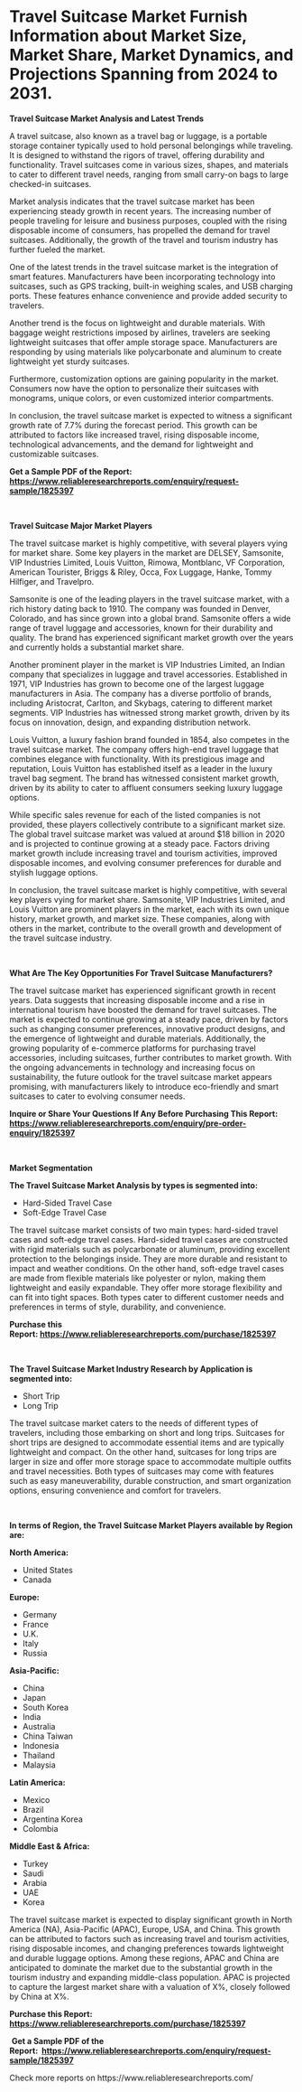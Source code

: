 <p><h1>Travel Suitcase Market Furnish Information about Market Size, Market Share, Market Dynamics, and Projections Spanning from 2024 to 2031.</h1></p><p><strong>Travel Suitcase Market Analysis and Latest Trends</strong></p>
<p><p>A travel suitcase, also known as a travel bag or luggage, is a portable storage container typically used to hold personal belongings while traveling. It is designed to withstand the rigors of travel, offering durability and functionality. Travel suitcases come in various sizes, shapes, and materials to cater to different travel needs, ranging from small carry-on bags to large checked-in suitcases.</p><p>Market analysis indicates that the travel suitcase market has been experiencing steady growth in recent years. The increasing number of people traveling for leisure and business purposes, coupled with the rising disposable income of consumers, has propelled the demand for travel suitcases. Additionally, the growth of the travel and tourism industry has further fueled the market.</p><p>One of the latest trends in the travel suitcase market is the integration of smart features. Manufacturers have been incorporating technology into suitcases, such as GPS tracking, built-in weighing scales, and USB charging ports. These features enhance convenience and provide added security to travelers.</p><p>Another trend is the focus on lightweight and durable materials. With baggage weight restrictions imposed by airlines, travelers are seeking lightweight suitcases that offer ample storage space. Manufacturers are responding by using materials like polycarbonate and aluminum to create lightweight yet sturdy suitcases.</p><p>Furthermore, customization options are gaining popularity in the market. Consumers now have the option to personalize their suitcases with monograms, unique colors, or even customized interior compartments.</p><p>In conclusion, the travel suitcase market is expected to witness a significant growth rate of 7.7% during the forecast period. This growth can be attributed to factors like increased travel, rising disposable income, technological advancements, and the demand for lightweight and customizable suitcases.</p></p>
<p><strong>Get a Sample PDF of the Report:&nbsp; <a href="https://www.reliableresearchreports.com/enquiry/request-sample/1825397">https://www.reliableresearchreports.com/enquiry/request-sample/1825397</a></strong></p>
<p>&nbsp;</p>
<p><strong>Travel Suitcase Major Market Players</strong></p>
<p><p>The travel suitcase market is highly competitive, with several players vying for market share. Some key players in the market are DELSEY, Samsonite, VIP Industries Limited, Louis Vuitton, Rimowa, Montblanc, VF Corporation, American Tourister, Briggs & Riley, Occa, Fox Luggage, Hanke, Tommy Hilfiger, and Travelpro. </p><p>Samsonite is one of the leading players in the travel suitcase market, with a rich history dating back to 1910. The company was founded in Denver, Colorado, and has since grown into a global brand. Samsonite offers a wide range of travel luggage and accessories, known for their durability and quality. The brand has experienced significant market growth over the years and currently holds a substantial market share.</p><p>Another prominent player in the market is VIP Industries Limited, an Indian company that specializes in luggage and travel accessories. Established in 1971, VIP Industries has grown to become one of the largest luggage manufacturers in Asia. The company has a diverse portfolio of brands, including Aristocrat, Carlton, and Skybags, catering to different market segments. VIP Industries has witnessed strong market growth, driven by its focus on innovation, design, and expanding distribution network.</p><p>Louis Vuitton, a luxury fashion brand founded in 1854, also competes in the travel suitcase market. The company offers high-end travel luggage that combines elegance with functionality. With its prestigious image and reputation, Louis Vuitton has established itself as a leader in the luxury travel bag segment. The brand has witnessed consistent market growth, driven by its ability to cater to affluent consumers seeking luxury luggage options.</p><p>While specific sales revenue for each of the listed companies is not provided, these players collectively contribute to a significant market size. The global travel suitcase market was valued at around $18 billion in 2020 and is projected to continue growing at a steady pace. Factors driving market growth include increasing travel and tourism activities, improved disposable incomes, and evolving consumer preferences for durable and stylish luggage options.</p><p>In conclusion, the travel suitcase market is highly competitive, with several key players vying for market share. Samsonite, VIP Industries Limited, and Louis Vuitton are prominent players in the market, each with its own unique history, market growth, and market size. These companies, along with others in the market, contribute to the overall growth and development of the travel suitcase industry.</p></p>
<p>&nbsp;</p>
<p><strong>What Are The Key Opportunities For Travel Suitcase Manufacturers?</strong></p>
<p><p>The travel suitcase market has experienced significant growth in recent years. Data suggests that increasing disposable income and a rise in international tourism have boosted the demand for travel suitcases. The market is expected to continue growing at a steady pace, driven by factors such as changing consumer preferences, innovative product designs, and the emergence of lightweight and durable materials. Additionally, the growing popularity of e-commerce platforms for purchasing travel accessories, including suitcases, further contributes to market growth. With the ongoing advancements in technology and increasing focus on sustainability, the future outlook for the travel suitcase market appears promising, with manufacturers likely to introduce eco-friendly and smart suitcases to cater to evolving consumer needs.</p></p>
<p><strong>Inquire or Share Your Questions If Any Before Purchasing This Report: <a href="https://www.reliableresearchreports.com/enquiry/pre-order-enquiry/1825397">https://www.reliableresearchreports.com/enquiry/pre-order-enquiry/1825397</a></strong></p>
<p>&nbsp;</p>
<p><strong>Market Segmentation</strong></p>
<p><strong>The Travel Suitcase Market Analysis by types is segmented into:</strong></p>
<p><ul><li>Hard-Sided Travel Case</li><li>Soft-Edge Travel Case</li></ul></p>
<p><p>The travel suitcase market consists of two main types: hard-sided travel cases and soft-edge travel cases. Hard-sided travel cases are constructed with rigid materials such as polycarbonate or aluminum, providing excellent protection to the belongings inside. They are more durable and resistant to impact and weather conditions. On the other hand, soft-edge travel cases are made from flexible materials like polyester or nylon, making them lightweight and easily expandable. They offer more storage flexibility and can fit into tight spaces. Both types cater to different customer needs and preferences in terms of style, durability, and convenience.</p></p>
<p><strong>Purchase this Report:&nbsp;<a href="https://www.reliableresearchreports.com/purchase/1825397">https://www.reliableresearchreports.com/purchase/1825397</a></strong></p>
<p>&nbsp;</p>
<p><strong>The Travel Suitcase Market Industry Research by Application is segmented into:</strong></p>
<p><ul><li>Short Trip</li><li>Long Trip</li></ul></p>
<p><p>The travel suitcase market caters to the needs of different types of travelers, including those embarking on short and long trips. Suitcases for short trips are designed to accommodate essential items and are typically lightweight and compact. On the other hand, suitcases for long trips are larger in size and offer more storage space to accommodate multiple outfits and travel necessities. Both types of suitcases may come with features such as easy maneuverability, durable construction, and smart organization options, ensuring convenience and comfort for travelers.</p></p>
<p>&nbsp;</p>
<p><strong>In terms of Region, the Travel Suitcase Market Players available by Region are:</strong></p>
<p>
    <p> <strong> North America: </strong>
        <ul>
            <li>United States</li>
            <li>Canada</li>
        </ul>
        </p> 
    <p> <strong> Europe: </strong>
        <ul>
            <li>Germany</li>
            <li>France</li>
            <li>U.K.</li>
            <li>Italy</li>
            <li>Russia</li>
        </ul>
        </p> 
    <p> <strong> Asia-Pacific: </strong>
        <ul>
            <li>China</li>
            <li>Japan</li>
            <li>South Korea</li>
            <li>India</li>
            <li>Australia</li>
            <li>China Taiwan</li>
            <li>Indonesia</li>
            <li>Thailand</li>
            <li>Malaysia</li>
        </ul>
        </p> 
    <p> <strong> Latin America: </strong>
        <ul>
            <li>Mexico</li>
            <li>Brazil</li>
            <li>Argentina Korea</li>
            <li>Colombia</li>
        </ul>
        </p> 
    <p> <strong> Middle East & Africa: </strong>
        <ul>
            <li>Turkey</li>
            <li>Saudi</li>
            <li>Arabia</li>
            <li>UAE</li>
            <li>Korea</li>
        </ul>
    </p>
    </p>
<p><p>The travel suitcase market is expected to display significant growth in North America (NA), Asia-Pacific (APAC), Europe, USA, and China. This growth can be attributed to factors such as increasing travel and tourism activities, rising disposable incomes, and changing preferences towards lightweight and durable luggage options. Among these regions, APAC and China are anticipated to dominate the market due to the substantial growth in the tourism industry and expanding middle-class population. APAC is projected to capture the largest market share with a valuation of X%, closely followed by China at X%.</p></p>
<p><strong>Purchase this Report: <a href="https://www.reliableresearchreports.com/purchase/1825397">https://www.reliableresearchreports.com/purchase/1825397</a></strong></p>
<p>&nbsp;<strong>Get a Sample PDF of the Report:&nbsp;&nbsp;<a href="https://www.reliableresearchreports.com/enquiry/request-sample/1825397">https://www.reliableresearchreports.com/enquiry/request-sample/1825397</a></strong></p>
<p><strong></strong></p>
<p>Check more reports on https://www.reliableresearchreports.com/</p>